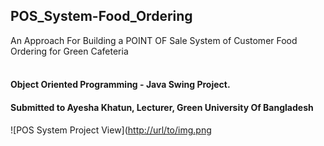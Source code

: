 ## POS_System-Food_Ordering

An Approach For
Building  a POINT OF Sale System of Customer Food Ordering
for Green Cafeteria
<br>
<br>




#### Object Oriented Programming - Java Swing Project. <br>
#### Submitted to Ayesha Khatun, Lecturer, Green University Of Bangladesh

![POS System Project View]([http://url/to/img.png](https://github.com/jahidulzaid/POS_System-Food_Ordering/blob/main/image/image.png)
